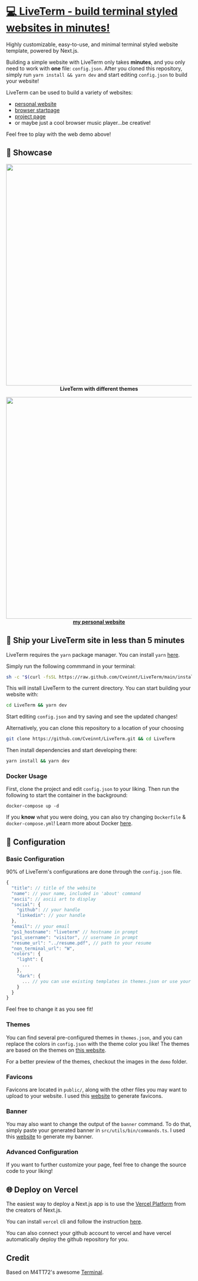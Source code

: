 # [💻 LiveTerm - build terminal styled websites in minutes!](https://liveterm.vercel.app)

Highly customizable, easy-to-use, and minimal terminal styled website template, powered by Next.js.

Building a simple website with LiveTerm only takes **minutes**, and you only need to work with **one** file: `config.json`. After you cloned this repository, simply run `yarn install && yarn dev` and start editing `config.json` to build your website!

LiveTerm can be used to build a variety of websites:

- [personal website](https://cveinnt.com)
- [browser startpage](https://livetermstart.vercel.app/)
- [project page](https://liveterm.vercel.app/)
- or maybe just a cool browser music player...be creative!

Feel free to play with the web demo above!

## 📸 Showcase

<p align="center">
<img src="./demo/demo.gif" width="600"><br>
<strong>LiveTerm with different themes</strong>
</p>

<p align="center">
<img src="./demo/cveinnt.png" width="600"><br>
<strong><a href="https://cveinnt.com" target=_blank>my personal website</a></strong>
</p>

## 🚀 Ship your LiveTerm site in less than 5 minutes

LiveTerm requires the `yarn` package manager. You can install `yarn` [here](https://classic.yarnpkg.com/lang/en/docs/install/).

Simply run the following commmand in your terminal:

```bash
sh -c "$(curl -fsSL https://raw.github.com/Cveinnt/LiveTerm/main/install/install.sh)"
```

This will install LiveTerm to the current directory. You can start building your website with:

```bash
cd LiveTerm && yarn dev
```

Start editing `config.json` and try saving and see the updated changes!

Alternatively, you can clone this repository to a location of your choosing

```bash
git clone https://github.com/Cveinnt/LiveTerm.git && cd LiveTerm
```

Then install dependencies and start developing there:

```bash
yarn install && yarn dev
```

### Docker Usage

First, clone the project and edit `config.json` to your liking. Then run the following to start the container in the background:

```shell
docker-compose up -d
```

If you **know** what you were doing, you can also try changing `Dockerfile` & `docker-compose.yml`!
Learn more about Docker [here](https://docs.docker.com/get-started/overview/ 'here').

## 📄 Configuration

### Basic Configuration

90% of LiveTerm's configurations are done through the `config.json` file.

```javascript
{
  "title": // title of the website
  "name": // your name, included in 'about' command
  "ascii": // ascii art to display
  "social": {
    "github": // your handle
    "linkedin": // your handle
  },
  "email": // your email
  "ps1_hostname": "liveterm" // hostname in prompt
  "ps1_username": "visitor", // username in prompt
  "resume_url": "../resume.pdf", // path to your resume
  "non_terminal_url": "W",
  "colors": {
    "light": {
      ...
    },
    "dark": {
      ... // you can use existing templates in themes.json or use your own!
    }
  }
}
```

Feel free to change it as you see fit!

### Themes

You can find several pre-configured themes in `themes.json`, and you can replace the colors in `config.json` with the theme color you like! The themes are based on the themes on [this website](https://glitchbone.github.io/vscode-base16-term/#/).

For a better preview of the themes, checkout the images in the `demo` folder.

### Favicons

Favicons are located in `public/`, along with the other files you may want to upload to your website. I used this [website](https://www.favicon-generator.org/) to generate favicons.

### Banner

You may also want to change the output of the `banner` command. To do that, simply paste your generated banner in `src/utils/bin/commands.ts`. I used this [website](https://manytools.org/hacker-tools/ascii-banner/) to generate my banner.

### Advanced Configuration

If you want to further customize your page, feel free to change the source code to your liking!

## 🌐 Deploy on Vercel

The easiest way to deploy a Next.js app is to use the [Vercel Platform](https://vercel.com/) from the creators of Next.js.

You can install `vercel` cli and follow the instruction [here](https://vercel.com/docs/concepts/deployments/overview).

You can also connect your github account to vercel and have vercel automatically deploy the github repository for you.

## Credit

Based on M4TT72's awesome [Terminal](https://github.com/m4tt72/terminal).
